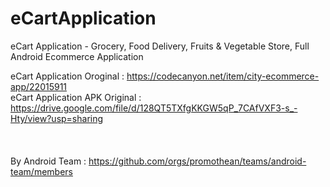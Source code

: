# eCartApplication
eCart Application - Grocery, Food Delivery, Fruits &amp; Vegetable Store, Full Android Ecommerce Application

eCart Application Oroginal : https://codecanyon.net/item/city-ecommerce-app/22015911 </br>
eCart Application APK Original : https://drive.google.com/file/d/128QT5TXfgKKGW5qP_7CAfVXF3-s_-Hty/view?usp=sharing </br></br></br></br>
By Android Team : https://github.com/orgs/promothean/teams/android-team/members </br>

